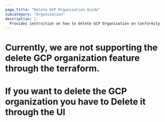 ```yaml
---
page_title: "Delete GCP Organisation Guide"
subcategory: "Organisation"
description: |-
  Provides instruction on how to delete GCP Organisation on Conformity using Terraform.
---
```


# Currently, we are not supporting the delete GCP organization feature through the terraform.
# If you want to delete the GCP organization you have to Delete it through the UI